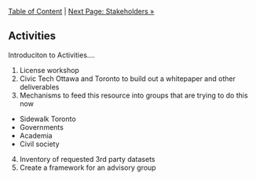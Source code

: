 [Table of Content](README.md#table-of-content) | [Next Page: Stakeholders »](5_Stakeholders.md)

## Activities

Introduciton to Activities....

1. License workshop
2. Civic Tech Ottawa and Toronto to build out a whitepaper and other deliverables
3. Mechanisms to feed this resource into groups that are trying to do this now
* Sidewalk Toronto
* Governments
* Academia
* Civil society
4. Inventory of requested 3rd party datasets
5. Create a framework for an advisory group
